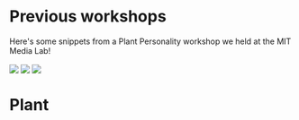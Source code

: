 # Previous workshops

Here's some snippets from a Plant Personality workshop we held at the MIT Media Lab!

<img align="center" src="./images/ws1.png">
<img align="center" src="./images/ws1.png">
<img align="center" src="./images/ws1.png">


# Plant 